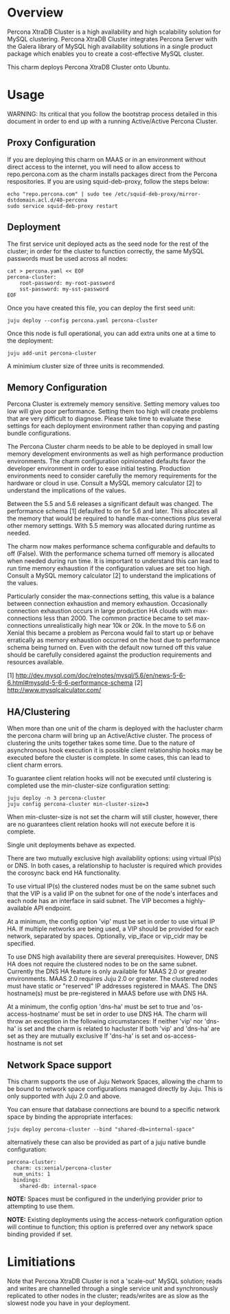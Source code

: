 Overview
========

Percona XtraDB Cluster is a high availability and high scalability solution for
MySQL clustering. Percona XtraDB Cluster integrates Percona Server with the
Galera library of MySQL high availability solutions in a single product package
which enables you to create a cost-effective MySQL cluster.

This charm deploys Percona XtraDB Cluster onto Ubuntu.

Usage
=====

WARNING: Its critical that you follow the bootstrap process detailed in this
document in order to end up with a running Active/Active Percona Cluster.

Proxy Configuration
-------------------

If you are deploying this charm on MAAS or in an environment without direct
access to the internet, you will need to allow access to repo.percona.com
as the charm installs packages direct from the Percona respositories. If you
are using squid-deb-proxy, follow the steps below:

    echo "repo.percona.com" | sudo tee /etc/squid-deb-proxy/mirror-dstdomain.acl.d/40-percona
    sudo service squid-deb-proxy restart

Deployment
----------

The first service unit deployed acts as the seed node for the rest of the
cluster; in order for the cluster to function correctly, the same MySQL passwords
must be used across all nodes:

    cat > percona.yaml << EOF
    percona-cluster:
        root-password: my-root-password
        sst-password: my-sst-password
    EOF

Once you have created this file, you can deploy the first seed unit:

    juju deploy --config percona.yaml percona-cluster

Once this node is full operational, you can add extra units one at a time to the
deployment:

    juju add-unit percona-cluster

A minimium cluster size of three units is recommended.

Memory Configuration
-------------------

Percona Cluster is extremely memory sensitive. Setting memory values too low
will give poor performance. Setting them too high will create problems that are
very difficult to diagnose. Please take time to evaluate these settings for
each deployment environment rather than copying and pasting bundle
configurations.

The Percona Cluster charm needs to be able to be deployed in small low memory
development environments as well as high performance production environments.
The charm configuration opinionated defaults favor the developer environment in
order to ease initial testing. Production environments need to consider
carefully the memory requirements for the hardware or cloud in use. Consult a
MySQL memory calculator [2] to understand the implications of the values.

Between the 5.5 and 5.6 releases a significant default was changed.
The performance schema [1] defaulted to on for 5.6 and later. This allocates
all the memory that would be required to handle max-connections plus several
other memory settings. With 5.5 memory was allocated during runtime as needed.

The charm now makes performance schema configurable and defaults to off (False).
With the performance schema turned off memory is allocated when needed during
run time. It is important to understand this can lead to run time memory
exhaustion if the configuration values are set too high. Consult a MySQL memory
calculator [2] to understand the implications of the values.

Particularly consider the max-connections setting, this value is a balance
between connection exhaustion and memory exhaustion. Occasionally connection
exhaustion occurs in large production HA clouds with max-connections less than
2000. The common practice became to set max-connections unrealistically high
near 10k or 20k. In the move to 5.6 on Xenial this became a problem as Percona
would fail to start up or behave erratically as memory exhaustion occurred on
the host due to performance schema being turned on. Even with the default now
turned off this value should be carefully considered against the production
requirements and resources available.

[1] http://dev.mysql.com/doc/relnotes/mysql/5.6/en/news-5-6-6.html#mysqld-5-6-6-performance-schema 
[2] http://www.mysqlcalculator.com/


HA/Clustering
-------------

When more than one unit of the charm is deployed with the hacluster charm
the percona charm will bring up an Active/Active cluster. The process of
clustering the units together takes some time. Due to the nature of
asynchronous hook execution it is possible client relationship hooks may
be executed before the cluster is complete. In some cases, this can lead
to client charm errors.

To guarantee client relation hooks will not be executed until clustering is
completed use the min-cluster-size configuration setting:

    juju deploy -n 3 percona-cluster
    juju config percona-cluster min-cluster-size=3

When min-cluster-size is not set the charm will still cluster, however,
there are no guarantees client relation hooks will not execute before it is
complete.

Single unit deployments behave as expected.

There are two mutually exclusive high availability options: using virtual
IP(s) or DNS. In both cases, a relationship to hacluster is required which
provides the corosync back end HA functionality.

To use virtual IP(s) the clustered nodes must be on the same subnet such that
the VIP is a valid IP on the subnet for one of the node's interfaces and each
node has an interface in said subnet. The VIP becomes a highly-available API
endpoint.

At a minimum, the config option 'vip' must be set in order to use virtual IP
HA. If multiple networks are being used, a VIP should be provided for each
network, separated by spaces. Optionally, vip_iface or vip_cidr may be
specified.

To use DNS high availability there are several prerequisites. However, DNS HA
does not require the clustered nodes to be on the same subnet.
Currently the DNS HA feature is only available for MAAS 2.0 or greater
environments. MAAS 2.0 requires Juju 2.0 or greater. The clustered nodes must
have static or "reserved" IP addresses registered in MAAS. The DNS hostname(s)
must be pre-registered in MAAS before use with DNS HA.

At a minimum, the config option 'dns-ha' must be set to true and
'os-access-hostname' must be set in order to use DNS HA.
The charm will throw an exception in the following circumstances:
If neither 'vip' nor 'dns-ha' is set and the charm is related to hacluster
If both 'vip' and 'dns-ha' are set as they are mutually exclusive
If 'dns-ha' is set and os-access-hostname is not set

Network Space support
---------------------

This charm supports the use of Juju Network Spaces, allowing the charm to be bound to network space configurations managed directly by Juju.  This is only supported with Juju 2.0 and above.

You can ensure that database connections are bound to a specific network space by binding the appropriate interfaces:

    juju deploy percona-cluster --bind "shared-db=internal-space"

alternatively these can also be provided as part of a juju native bundle configuration:

    percona-cluster:
      charm: cs:xenial/percona-cluster
      num_units: 1
      bindings:
        shared-db: internal-space

**NOTE:** Spaces must be configured in the underlying provider prior to attempting to use them.

**NOTE:** Existing deployments using the access-network configuration option will continue to function; this option is preferred over any network space binding provided if set.

Limitiations
============

Note that Percona XtraDB Cluster is not a 'scale-out' MySQL solution; reads
and writes are channelled through a single service unit and synchronously
replicated to other nodes in the cluster; reads/writes are as slow as the
slowest node you have in your deployment.

